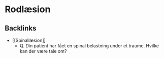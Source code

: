 # Rodlæsion

## Backlinks
* [[Spinallæsion]]
	* Q. Din patient har fået en spinal belastning under et traume. Hvilke kan der være tale om?

<!-- {BearID:756C0B65-3D1F-47A5-9486-50A5753186BE-16437-00004B587DDEC7EB} -->
